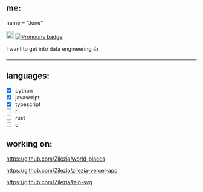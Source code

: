 ## me:
name = "June"
  
<a href='https://en.pronouns.page/@zilezia'><img src="https://en.pronouns.page/logo/logo-primary.svg" alt="Pronouns logo" title='pronouns' height="20"></a> [![Pronouns badge](https://img.shields.io/badge/she/it-c71585?style=plastic)](https://en.pronouns.page/@zilezia)

I want to get into data engineering 👍

---

## languages:
- [X] python
- [X] javascript
- [X] typescript
- [ ] r
- [ ] rust
- [ ] c

## working on: 
https://github.com/Zilezia/world-places

https://github.com/Zilezia/zilezia-vercel-app

https://github.com/Zilezia/lain-svg 

